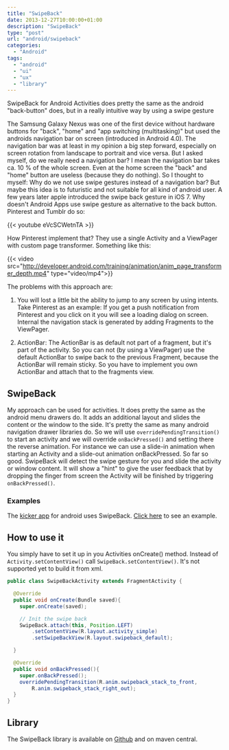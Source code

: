 ```yaml
---
title: "SwipeBack"
date: 2013-12-27T10:00:00+01:00
description: "SwipeBack"
type: "post"
url: "android/swipeback"
categories: 
  - "Android"
tags:
  - "android"
  - "ui"
  - "ux"
  - "library"
---
```


SwipeBack for Android Activities does pretty the same as the android "back-button" does, but in a really intuitive way by using a swipe gesture

The Samsung Galaxy Nexus was one of the first device without hardware buttons for "back", "home" and "app switching (multitasking)" but used the androids navigation bar on screen (introduced in Android 4.0). The navigation bar was at least in my opinion a big step forward, especially on screen rotation from landscape to portrait and vice versa. But I asked myself, do we really need a navigation bar? I mean the navigation bar takes ca. 10 % of the whole screen. Even at the home screen the "back" and "home" button are useless (because they do nothing). So I thought to myself: Why do we not use swipe gestures instead of a navigation bar? But maybe this idea is to futuristic and not suitable for all kind of android user. A few years later apple introduced the swipe back gesture in iOS 7. Why doesn't Android Apps use swipe gesture as alternative to the back button. Pinterest and Tumblr do so:

{{< youtube eVcSCWetnTA >}}

How Pinterest implement that? They use a single Activity and a ViewPager with custom page transformer. Something like this:

{{< video src="http://developer.android.com/training/animation/anim_page_transformer_depth.mp4" type="video/mp4">}}


The problems with this approach are:

1. You will lost a little bit the ability to jump to any screen by using intents. Take Pinterest as an example: If you get a push notification from Pinterest and you click on it you will see a loading dialog on screen. Internal the navigation stack is generated by adding Fragments to the ViewPager.

2. ActionBar: The ActionBar is as default not part of a fragment, but it's part of the activity. So you can not (by using a ViewPager) use the default ActionBar to swipe back to the previous Fragment, because the ActionBar will remain sticky. So you have to implement you own ActionBar and attach that to the fragments view.

## SwipeBack
My approach can be used for activities. It does pretty the same as the android menu drawers do. It adds an additional layout and slides the content or the window to the side. It's pretty the same as many android navigation drawer libraries do. So we will use `overridePendingTransition()` to start an activity and we will override `onBackPressed()` and setting there the reverse animation. For instance we can use a slide-in animation when starting an Activity and a slide-out animation onBackPressed. So far so good. SwipeBack will detect the swipe gesture for you and slide the activity or window content. It will show a "hint" to give the user feedback that by dropping the finger from screen the Activity will be finished by triggering `onBackPressed()`.

### Examples

The [kicker app](https://play.google.com/store/apps/details?id=com.netbiscuits.kicker) for android uses SwipeBack. [Click here](http://www.youtube.com/watch?feature=player_embedded&v=-QgECTWOoa0) to see an example.

## How to use it
You simply have to set it up in you Activities onCreate() method.
Instead of `Activity.setContentView()` call `SwipeBack.setContentView()`. It's not supported yet to build it from xml.

```java
public class SwipeBackActivity extends FragmentActivity {

  @Override
  public void onCreate(Bundle saved){
    super.onCreate(saved);

    // Init the swipe back
    SwipeBack.attach(this, Position.LEFT)
        .setContentView(R.layout.activity_simple)
        .setSwipeBackView(R.layout.swipeback_default);

  }

  @Override
  public void onBackPressed(){
    super.onBackPressed();
    overridePendingTransition(R.anim.swipeback_stack_to_front,
        R.anim.swipeback_stack_right_out);
  }
}
```

## Library
The SwipeBack library is available on [Github](https://github.com/sockeqwe/SwipeBack) and on maven central.
